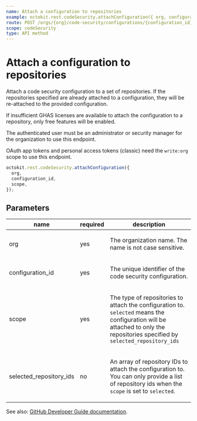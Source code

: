 ```yaml
---
name: Attach a configuration to repositories
example: octokit.rest.codeSecurity.attachConfiguration({ org, configuration_id, scope })
route: POST /orgs/{org}/code-security/configurations/{configuration_id}/attach
scope: codeSecurity
type: API method
---
```


# Attach a configuration to repositories

Attach a code security configuration to a set of repositories. If the repositories specified are already attached to a configuration, they will be re-attached to the provided configuration.

If insufficient GHAS licenses are available to attach the configuration to a repository, only free features will be enabled.

The authenticated user must be an administrator or security manager for the organization to use this endpoint.

OAuth app tokens and personal access tokens (classic) need the `write:org` scope to use this endpoint.

```js
octokit.rest.codeSecurity.attachConfiguration({
  org,
  configuration_id,
  scope,
});
```

## Parameters

<table>
  <thead>
    <tr>
      <th>name</th>
      <th>required</th>
      <th>description</th>
    </tr>
  </thead>
  <tbody>
    <tr><td>org</td><td>yes</td><td>

The organization name. The name is not case sensitive.

</td></tr>
<tr><td>configuration_id</td><td>yes</td><td>

The unique identifier of the code security configuration.

</td></tr>
<tr><td>scope</td><td>yes</td><td>

The type of repositories to attach the configuration to. `selected` means the configuration will be attached to only the repositories specified by `selected_repository_ids`

</td></tr>
<tr><td>selected_repository_ids</td><td>no</td><td>

An array of repository IDs to attach the configuration to. You can only provide a list of repository ids when the `scope` is set to `selected`.

</td></tr>
  </tbody>
</table>

See also: [GitHub Developer Guide documentation](https://docs.github.com/rest/code-security/configurations#attach-a-configuration-to-repositories).
